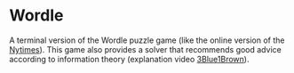# Wordle
A terminal version of the Wordle puzzle game (like the online version of the [Nytimes](https://www.nytimes.com/games/wordle/index.html)). This game also provides a solver that recommends good advice according to information theory (explanation video [3Blue1Brown](https://www.youtube.com/watch?v=v68zYyaEmEA)).
